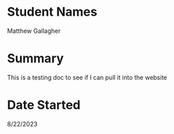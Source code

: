 # Student Names 
Matthew Gallagher

# Summary
This is a testing doc to see if I can pull it into the website

# Date Started
8/22/2023

